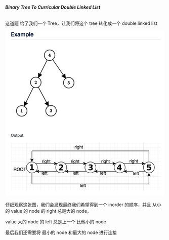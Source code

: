 ###### **Binary Tree To Curricular Double Linked List**

这道题 给了我们一个 Tree，让我们将这个 tree 转化成一个 double linked list

![image](https://github.com/lizy331/Interview-kickstart/blob/main/src/img/BinaryTreeToDCLL.png)


仔细观察这张图，我们会发现最终我们希望得到一个 inorder 的顺序，并且 从小的 value
 的 node 的 right 总是大的 node，

value 大的 node 的 left 总是上一个 比他小的 node

最后我们还需要将 最小的 node 和最大的 node 进行连接